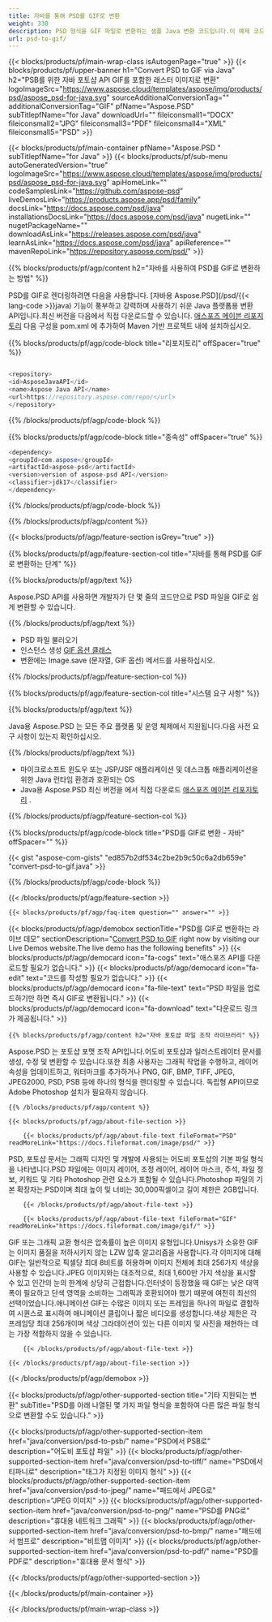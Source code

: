 ```yaml
---
title: 자바를 통해 PSD를 GIF로 변환
weight: 330
description: PSD 형식을 GIF 파일로 변환하는 샘플 Java 변환 코드입니다.이 예제 코드를 사용하여 모든 웹 또는 데스크톱 Java 기반 응용 프로그램 내에서 PSD를 GIF로 변환할 수 있습니다.
url: psd-to-gif/
---
```


{{< blocks/products/pf/main-wrap-class isAutogenPage="true" >}}
{{< blocks/products/pf/upper-banner h1="Convert PSD to GIF via Java" h2="PSB를 위한 자바 포토샵 API GIF를 포함한 래스터 이미지로 변환" logoImageSrc="https://www.aspose.cloud/templates/aspose/img/products/psd/aspose_psd-for-java.svg" sourceAdditionalConversionTag="" additionalConversionTag="GIF" pfName="Aspose.PSD" subTitlepfName="for Java" downloadUrl="" fileiconsmall1="DOCX" fileiconsmall2="JPG" fileiconsmall3="PDF" fileiconsmall4="XML" fileiconsmall5="PSD" >}}

{{< blocks/products/pf/main-container pfName="Aspose.PSD " subTitlepfName="for Java" >}}
{{< blocks/products/pf/sub-menu autoGeneratedVersion="true" logoImageSrc="https://www.aspose.cloud/templates/aspose/img/products/psd/aspose_psd-for-java.svg" apiHomeLink="" codeSamplesLink="https://github.com/aspose-psd" liveDemosLink="https://products.aspose.app/psd/family" docsLink="https://docs.aspose.com/psd/java" installationsDocsLink="https://docs.aspose.com/psd/java" nugetLink="" nugetPackageName="" downloadAsLink="https://releases.aspose.com/psd/java" learnAsLink="https://docs.aspose.com/psd/java" apiReference="" mavenRepoLink="https://repository.aspose.com/psd/" >}}

{{% blocks/products/pf/agp/content h2="자바를 사용하여 PSD를 GIF로 변환하는 방법" %}}

 PSD를 GIF로 렌더링하려면 다음을 사용합니다.
 [자바용 Aspose.PSD](/psd/{{< lang-code >}}java) 
 기능이 풍부하고 강력하며 사용하기 쉬운 Java 플랫폼용 변환 API입니다.최신 버전을 다음에서 직접 다운로드할 수 있습니다.
 [애스포즈 메이븐 리포지토리](https://repository.aspose.com/psd/) 
 다음 구성을 pom.xml 에 추가하여 Maven 기반 프로젝트 내에 설치하십시오.

{{% blocks/products/pf/agp/code-block title="리포지토리" offSpacer="true" %}}

```cs

<repository>
<id>AsposeJavaAPI</id>
<name>Aspose Java API</name>
<url>https://repository.aspose.com/repo/</url>
</repository>

```

{{% /blocks/products/pf/agp/code-block %}}

{{% blocks/products/pf/agp/code-block title="종속성" offSpacer="true" %}}

```cs
<dependency>
<groupId>com.aspose</groupId>
<artifactId>aspose-psd</artifactId>
<version>version of aspose-psd API</version>
<classifier>jdk17</classifier>
</dependency>

```

{{% /blocks/products/pf/agp/code-block %}}

{{% /blocks/products/pf/agp/content %}}

{{< blocks/products/pf/agp/feature-section isGrey="true" >}}

{{% blocks/products/pf/agp/feature-section-col title="자바를 통해 PSD를 GIF로 변환하는 단계" %}}

{{% blocks/products/pf/agp/text %}}

 Aspose.PSD API를 사용하면 개발자가 단 몇 줄의 코드만으로 PSD 파일을 GIF로 쉽게 변환할 수 있습니다.

{{% /blocks/products/pf/agp/text %}}

- PSD 파일 불러오기
- 인스턴스 생성 [GIF 옵션 클래스](https://apireference.aspose.com/psd/java/com.aspose.psd.imageoptions/GifOptions)
- 변환에는 Image.save (문자열, GIF 옵션) 메서드를 사용하십시오.

{{% /blocks/products/pf/agp/feature-section-col %}}

{{% blocks/products/pf/agp/feature-section-col title="시스템 요구 사항" %}}

{{% blocks/products/pf/agp/text %}}

 Java용 Aspose.PSD 는 모든 주요 플랫폼 및 운영 체제에서 지원됩니다.다음 사전 요구 사항이 있는지 확인하십시오.

{{% /blocks/products/pf/agp/text %}}

- 마이크로소프트 윈도우 또는 JSP/JSF 애플리케이션 및 데스크톱 애플리케이션을 위한 Java 런타임 환경과 호환되는 OS
- Java용 Aspose.PSD 최신 버전을 에서 직접 다운로드
 [애스포즈 메이븐 리포지토리](https://repository.aspose.com/psd/)  .

{{% /blocks/products/pf/agp/feature-section-col %}}

{{% blocks/products/pf/agp/code-block title="PSD를 GIF로 변환 - 자바" offSpacer="" %}}

{{< gist "aspose-com-gists" "ed857b2df534c2be2b9c50c6a2db659e" "convert-psd-to-gif.java" >}}

{{% /blocks/products/pf/agp/code-block %}}

{{< /blocks/products/pf/agp/feature-section >}}

    {{< blocks/products/pf/agp/faq-item question="" answer="" >}}
 

<!-- aboutfile Starts -->

{{< blocks/products/pf/agp/demobox sectionTitle="PSD를 GIF로 변환하는 라이브 데모" sectionDescription="[Convert PSD to GIF](https://products.aspose.app/psd/conversion/psd-to-gif) right now by visiting our Live Demos website.The live demo has the following benefits" >}}
        {{< blocks/products/pf/agp/democard icon="fa-cogs" text="애스포즈 API를 다운로드할 필요가 없습니다." >}}
        {{< blocks/products/pf/agp/democard icon="fa-edit" text="코드를 작성할 필요가 없습니다." >}}
        {{< blocks/products/pf/agp/democard icon="fa-file-text" text="PSD 파일을 업로드하기만 하면 즉시 GIF로 변환됩니다." >}}
        {{< blocks/products/pf/agp/democard icon="fa-download" text="다운로드 링크가 제공됩니다." >}}

    {{% blocks/products/pf/agp/content h2="자바 포토샵 파일 조작 라이브러리" %}}

 Aspose.PSD 는 포토샵 포맷 조작 API입니다.어도비 포토샵과 일러스트레이터 문서를 생성, 수정 및 변환할 수 있습니다.또한 최종 사용자는 그래픽 작업을 수행하고, 레이어 속성을 업데이트하고, 워터마크를 추가하거나 PNG, GIF, BMP, TIFF, JPEG, JPEG2000, PSD, PSB 등에 하나의 형식을 렌더링할 수 있습니다. 독립형 API이므로 Adobe Photoshop 설치가 필요하지 않습니다. 



    {{% /blocks/products/pf/agp/content %}}

    {{< blocks/products/pf/agp/about-file-section >}}

        {{< blocks/products/pf/agp/about-file-text fileFormat="PSD" readMoreLink="https://docs.fileformat.com/image/psd/" >}}

PSD, 포토샵 문서는 그래픽 디자인 및 개발에 사용되는 어도비 포토샵의 기본 파일 형식을 나타냅니다.PSD 파일에는 이미지 레이어, 조정 레이어, 레이어 마스크, 주석, 파일 정보, 키워드 및 기타 Photoshop 관련 요소가 포함될 수 있습니다.Photoshop 파일의 기본 확장자는.PSD이며 최대 높이 및 너비는 30,000픽셀이고 길이 제한은 2GB입니다.


        {{< /blocks/products/pf/agp/about-file-text >}}

        {{< blocks/products/pf/agp/about-file-text fileFormat="GIF" readMoreLink="https://docs.fileformat.com/image/gif/" >}}

GIF 또는 그래픽 교환 형식은 압축률이 높은 이미지 유형입니다.Unisys가 소유한 GIF는 이미지 품질을 저하시키지 않는 LZW 압축 알고리즘을 사용합니다.각 이미지에 대해 GIF는 일반적으로 픽셀당 최대 8비트를 허용하며 이미지 전체에 최대 256가지 색상을 사용할 수 있습니다.JPEG 이미지와는 대조적으로, 최대 1,600만 가지 색상을 표시할 수 있고 인간의 눈의 한계에 상당히 근접합니다.인터넷이 등장했을 때 GIF는 낮은 대역폭이 필요하고 단색 영역을 소비하는 그래픽과 호환되어야 했기 때문에 여전히 최선의 선택이었습니다.애니메이션 GIF는 수많은 이미지 또는 프레임을 하나의 파일로 결합하여 시퀀스로 표시하여 애니메이션 클립이나 짧은 비디오를 생성합니다.색상 제한은 각 프레임당 최대 256개이며 색상 그라데이션이 있는 다른 이미지 및 사진을 재현하는 데는 가장 적합하지 않을 수 있습니다.


        {{< /blocks/products/pf/agp/about-file-text >}}

    {{< /blocks/products/pf/agp/about-file-section >}}

{{< /blocks/products/pf/agp/demobox >}}

<!-- aboutfile Ends -->

{{< blocks/products/pf/agp/other-supported-section title="기타 지원되는 변환" subTitle="PSD를 아래 나열된 몇 가지 파일 형식을 포함하여 다른 많은 파일 형식으로 변환할 수도 있습니다." >}}

{{< blocks/products/pf/agp/other-supported-section-item href="java/conversion/psd-to-psb/" name="PSD에서 PSB로" description="어도비 포토샵 파일" >}}
{{< blocks/products/pf/agp/other-supported-section-item href="java/conversion/psd-to-tiff/" name="PSD에서 티파니로" description="태그가 지정된 이미지 형식" >}}
{{< blocks/products/pf/agp/other-supported-section-item href="java/conversion/psd-to-jpeg/" name="패드에서 JPEG로" description="JPEG 이미지" >}}
{{< blocks/products/pf/agp/other-supported-section-item href="java/conversion/psd-to-png/" name="PSD를 PNG로" description="휴대용 네트워크 그래픽" >}}
{{< blocks/products/pf/agp/other-supported-section-item href="java/conversion/psd-to-bmp/" name="패드에서 범프로" description="비트맵 이미지" >}}
{{< blocks/products/pf/agp/other-supported-section-item href="java/conversion/psd-to-pdf/" name="PSD를 PDF로" description="휴대용 문서 형식" >}}

{{< /blocks/products/pf/agp/other-supported-section >}}

{{< /blocks/products/pf/main-container >}}
    
{{< /blocks/products/pf/main-wrap-class >}}
